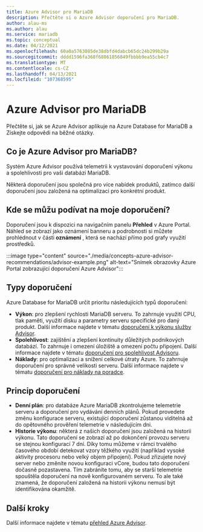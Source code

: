 ```yaml
---
title: Azure Advisor pro MariaDB
description: Přečtěte si o Azure Advisor doporučení pro MariaDB.
author: alau-ms
ms.author: alau
ms.service: mariadb
ms.topic: conceptual
ms.date: 04/12/2021
ms.openlocfilehash: 60a0a5763085de38dbfd4dabcb65dc24b299b29a
ms.sourcegitcommit: dddd1596fa368f68861856849fbbbb9ea55cb4c7
ms.translationtype: MT
ms.contentlocale: cs-CZ
ms.lasthandoff: 04/13/2021
ms.locfileid: "107368595"
---
```

# <a name="azure-advisor-for-mariadb"></a>Azure Advisor pro MariaDB
Přečtěte si, jak se Azure Advisor aplikuje na Azure Database for MariaDB a Získejte odpovědi na běžné otázky.
## <a name="what-is-azure-advisor-for-mariadb"></a>Co je Azure Advisor pro MariaDB?
Systém Azure Advisor používá telemetrii k vystavování doporučení výkonu a spolehlivosti pro vaši databázi MariaDB. 

Některá doporučení jsou společná pro více nabídek produktů, zatímco další doporučení jsou založená na optimalizaci pro konkrétní produkt.
## <a name="where-can-i-view-my-recommendations"></a>Kde se můžu podívat na moje doporučení?
Doporučení jsou k dispozici na navigačním panelu **Přehled** v Azure Portal. Náhled se zobrazí jako oznámení banneru a podrobnosti si můžete prohlédnout v části **oznámení** , která se nachází přímo pod grafy využití prostředků.

:::image type="content" source="./media/concepts-azure-advisor-recommendations/advisor-example.png" alt-text="Snímek obrazovky Azure Portal zobrazující doporučení Azure Advisor":::

## <a name="recommendation-types"></a>Typy doporučení
Azure Database for MariaDB určit prioritu následujících typů doporučení:
* **Výkon**: pro zlepšení rychlosti MariaDB serveru. To zahrnuje využití CPU, tlak paměti, využití disku a parametry serveru specifické pro daný produkt. Další informace najdete v tématu [doporučení k výkonu služby Advisor](../advisor/advisor-performance-recommendations.md).
* **Spolehlivost**: zajištění a zlepšení kontinuity důležitých podnikových databází. To zahrnuje i omezení úložiště a omezení počtu připojení. Další informace najdete v tématu [doporučení pro spolehlivost Advisoru](../advisor/advisor-high-availability-recommendations.md).
* **Náklady**: pro optimalizaci a snížení celkové útraty Azure. To zahrnuje doporučení pro správné velikosti serveru. Další informace najdete v tématu [doporučení pro náklady na poradce](../advisor/advisor-cost-recommendations.md).

## <a name="understanding-your-recommendations"></a>Princip doporučení
* **Denní plán**: pro databáze Azure MariaDB zkontrolujeme telemetrie serveru a doporučení pro vydávání denních plánů. Pokud provedete změnu konfigurace serveru, existující doporučení zůstanou viditelná až do opětovného prověření telemetrie v následujícím dni. 
* **Historie výkonu**: některá z našich doporučení jsou založená na historii výkonu. Tato doporučení se zobrazí až po dokončení provozu serveru se stejnou konfigurací 7 dní. Díky tomu můžeme v rámci trvalého časového období detekovat vzory těžkého využití (například vysoké aktivity procesoru nebo velký objem připojení). Pokud zřizujete nový server nebo změníte novou konfiguraci vCore, budou tato doporučení dočasně pozastavena. Tím zabráníte tomu, aby se starší telemetrie spouštěla doporučení na nově konfigurovaném serveru. To ale také znamená, že doporučení založená na historii výkonu nemusí být identifikována okamžitě.

## <a name="next-steps"></a>Další kroky
Další informace najdete v tématu [přehled Azure Advisor](../advisor/advisor-overview.md).
